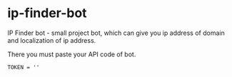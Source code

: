 # ip-finder-bot
IP Finder bot - small project bot, which can give you ip address of domain and localization of ip address.

There you must paste your API code of bot.

<code>TOKEN = ''</code>

